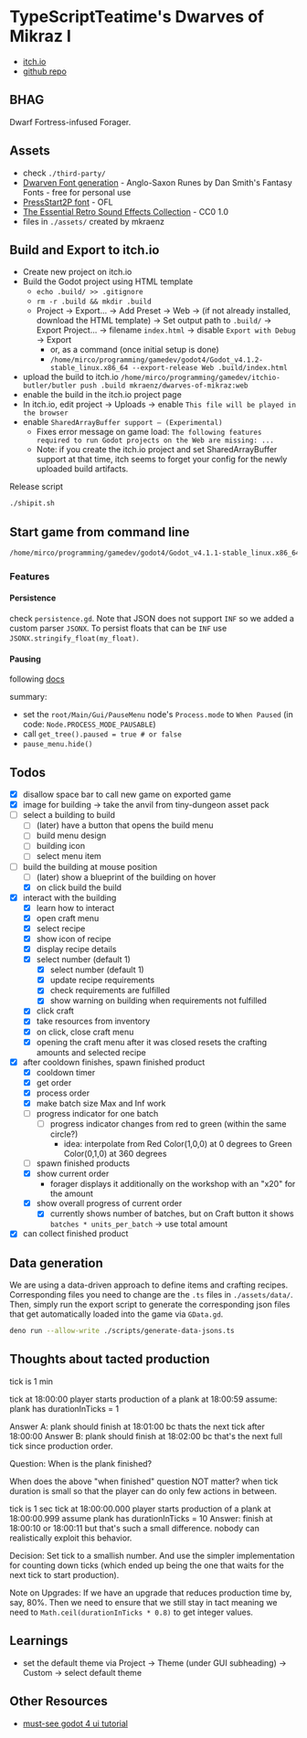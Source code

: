 # TypeScriptTeatime's Dwarves of Mikraz I

- [itch.io](https://mkraenz.itch.io/dwarves-of-mikraz)
- [github repo](https://github.com/mkraenz/dwarves-of-mikraz-1)

## BHAG

Dwarf Fortress-infused Forager.

## Assets

- check `./third-party/`
- [Dwarven Font generation](https://www.fontspace.com/category/dwarven) - Anglo-Saxon Runes by Dan Smith's Fantasy Fonts - free for personal use
- [PressStart2P font](https://fonts.google.com/specimen/Press+Start+2P) - OFL
- [The Essential Retro Sound Effects Collection](https://opengameart.org/content/512-sound-effects-8-bit-style) - CC0 1.0
- files in `./assets/` created by mkraenz

## Build and Export to itch.io

- Create new project on itch.io
- Build the Godot project using HTML template
  - `echo .build/ >> .gitignore`
  - `rm -r .build && mkdir .build`
  - Project -> Export... -> Add Preset -> Web -> (if not already installed, download the HTML template) -> Set output path to `.build/` -> Export Project... -> filename `index.html` -> disable `Export with Debug` -> Export
    - or, as a command (once initial setup is done)
    - `/home/mirco/programming/gamedev/godot4/Godot_v4.1.2-stable_linux.x86_64 --export-release Web .build/index.html`
- upload the build to itch.io `/home/mirco/programming/gamedev/itchio-butler/butler push .build mkraenz/dwarves-of-mikraz:web`
- enable the build in the itch.io project page
- In itch.io, edit project -> Uploads -> enable `This file will be played in the browser`
- enable `SharedArrayBuffer support — (Experimental)`
  - Fixes error message on game load: `The following features required to run Godot projects on the Web are missing: ...`
  - Note: if you create the itch.io project and set SharedArrayBuffer support at that time, itch seems to forget your config for the newly uploaded build artifacts.

Release script

```sh
./shipit.sh
```

## Start game from command line

```sh
/home/mirco/programming/gamedev/godot4/Godot_v4.1.1-stable_linux.x86_64 .
```

### Features

#### Persistence

check `persistence.gd`. Note that JSON does not support `INF` so we added a custom parser `JSONX`. To persist floats that can be `INF` use `JSONX.stringify_float(my_float)`.

#### Pausing

following [docs](https://docs.godotengine.org/en/stable/tutorials/scripting/pausing_games.html)

summary:

- set the `root/Main/Gui/PauseMenu` node's `Process.mode` to `When Paused` (in code: `Node.PROCESS_MODE_PAUSABLE`)
- call `get_tree().paused = true # or false`
- `pause_menu.hide()`

## Todos

- [x] disallow space bar to call new game on exported game
- [x] image for building -> take the anvil from tiny-dungeon asset pack
- [ ] select a building to build
  - [ ] (later) have a button that opens the build menu
  - [ ] build menu design
  - [ ] building icon
  - [ ] select menu item
- [ ] build the building at mouse position
  - [ ] (later) show a blueprint of the building on hover
  - [x] on click build the build
- [x] interact with the building
  - [x] learn how to interact
  - [x] open craft menu
  - [x] select recipe
  - [x] show icon of recipe
  - [x] display recipe details
  - [x] select number (default 1)
    - [x] select number (default 1)
    - [x] update recipe requirements
    - [x] check requirements are fulfilled
    - [x] show warning on building when requirements not fulfilled
  - [x] click craft
  - [x] take resources from inventory
  - [x] on click, close craft menu
  - [x] opening the craft menu after it was closed resets the crafting amounts and selected recipe
- [x] after cooldown finishes, spawn finished product
  - [x] cooldown timer
  - [x] get order
  - [x] process order
  - [x] make batch size Max and Inf work
  - [ ] progress indicator for one batch
    - [ ] progress indicator changes from red to green (within the same circle?)
      - idea: interpolate from Red Color(1,0,0) at 0 degrees to Green Color(0,1,0) at 360 degrees
  - [ ] spawn finished products
  - [x] show current order
    - forager displays it additionally on the workshop with an "x20" for the amount
  - [x] show overall progress of current order
    - [x] currently shows number of batches, but on Craft button it shows `batches * units_per_batch` -> use total amount
- [x] can collect finished product

## Data generation

We are using a data-driven approach to define items and crafting recipes. Corresponding files you need to change are the `.ts` files in `./assets/data/`. Then, simply run the export script to generate the corresponding json files that get automatically loaded into the game via `GData.gd`.

```sh
deno run --allow-write ./scripts/generate-data-jsons.ts
```

## Thoughts about tacted production

tick is 1 min

tick at 18:00:00
player starts production of a plank at 18:00:59
assume: plank has durationInTicks = 1

Answer A: plank should finish at 18:01:00 bc thats the next tick after 18:00:00
Answer B: plank should finish at 18:02:00 bc that's the next full tick since production order.

Question: When is the plank finished?

When does the above "when finished" question NOT matter?
when tick duration is small so that the player can do only few actions in between.

tick is 1 sec
tick at 18:00:00.000
player starts production of a plank at 18:00:00.999
assume plank has durationInTicks = 10
Answer: finish at 18:00:10 or 18:00:11 but that's such a small difference. nobody can realistically exploit this behavior.

Decision: Set tick to a smallish number. And use the simpler implementation for counting down ticks (which ended up being the one that waits for the next tick to start production).

Note on Upgrades: If we have an upgrade that reduces production time by, say, 80%. Then we need to ensure that we still stay in tact meaning we need to `Math.ceil(durationInTicks * 0.8)` to get integer values.

## Learnings

- set the default theme via Project -> Theme (under GUI subheading) -> Custom -> select default theme

## Other Resources

- [must-see godot 4 ui tutorial](https://www.youtube.com/watch?v=1_OFJLyqlXI)
